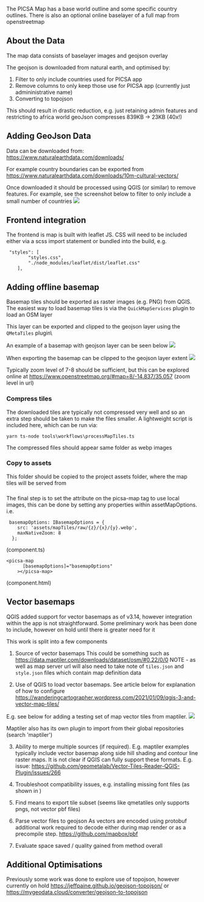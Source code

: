 The PICSA Map has a base world outline and some specific country outlines.
There is also an optional online baselayer of a full map from openstreetmap

## About the Data

The map data consists of baselayer images and geojson overlay

The geojson is downloaded from natural earth, and optimised by:

1. Filter to only include countries used for PICSA app
2. Remove columns to only keep those use for PICSA app (currently just admininistrative name)
3. Converting to topojson

This should result in drastic reduction, e.g. just retaining admin features and
restricting to africa world geoJson compresses 839KB -> 23KB (40x!)

## Adding GeoJson Data

Data can be downloaded from: https://www.naturalearthdata.com/downloads/

For example country boundaries can be exported from
https://www.naturalearthdata.com/downloads/10m-cultural-vectors/

Once downloaded it should be processed using QGIS (or similar) to remove features.
For example, see the screenshot below to filter to only include a small number of countries
![](./images/map-tiles-filter.png)

## Frontend integration

The frontend is map is built with leaflet JS. CSS will need to be included either via a scss import statement or bundled into the build, e.g.

```
 "styles": [
        "styles.css",
        "./node_modules/leaflet/dist/leaflet.css"
    ],
```

## Adding offline basemap

Basemap tiles should be exported as raster images (e.g. PNG) from QGIS.
The easiest way to load basemap tiles is via the `QuickMapServices` plugin to load an OSM layer

This layer can be exported and clipped to the geojson layer using the `QMetaTiles` plugin\

An example of a basemap with geojson layer can be seen below
![](images/map-tiles-basemap.png)

When exporting the basemap can be clipped to the geojson layer extent
![](images/map-tiles-export.png)

Typically zoom level of 7-8 should be sufficient, but this can be explored online at https://www.openstreetmap.org/#map=8/-14.837/35.057 (zoom level in url)

### Compress tiles

The downloaded tiles are typically not compressed very well and so an extra step should be taken to make the files smaller. A lightweight script is included here, which can be run via:

```
yarn ts-node tools\workflows\processMapTiles.ts
```

The compressed files should appear same folder as webp images

### Copy to assets

This folder should be copied to the project assets folder, where the map tiles will be served from

###

The final step is to set the attribute on the picsa-map tag to use local images,
this can be done by setting any properties within assetMapOptions. i.e.

```
 basemapOptions: IBasemapOptions = {
    src: 'assets/mapTiles/raw/{z}/{x}/{y}.webp',
    maxNativeZoom: 8
  };

```

(component.ts)

```
<picsa-map
      [basemapOptions]="basemapOptions"
    ></picsa-map>

```

(component.html)

## Vector basemaps

QGIS added support for vector basemaps as of v3.14, however integration within the app is not straightforward.
Some preliminary work has been done to include, however on hold until there is greater need for it

This work is split into a few components

1. Source of vector basemaps
   This could be something such as https://data.maptiler.com/downloads/dataset/osm/#0.22/0/0
   NOTE - as well as map server url will also need to take note of `tiles.json` and `style.json` files which contain map definition data

2. Use of QGIS to load vector basemaps. See article below for explanation of how to configure
   https://wanderingcartographer.wordpress.com/2021/01/09/qgis-3-and-vector-map-tiles/

E.g. see below for adding a testing set of map vector tiles from maptiler.
![](./images/map-tiles-vector.png)

Maptiler also has its own plugin to import from their global repositories (search 'maptiler')

3. Ability to merge multiple sources (if required). E.g. maptiler examples typically include vector basemap along side hill shading and contour line raster maps. It is not clear if QGIS can fully support these formats.
   E.g. issue: https://github.com/geometalab/Vector-Tiles-Reader-QGIS-Plugin/issues/266

4. Troubleshoot compatibility issues, e.g. installing missing font files (as shown in )

5. Find means to export tile subset (seems like qmetatiles only supports pngs, not vector pbf files)

6. Parse vector files to geojson
   As vectors are encoded using protobuf additional work required to decode either during map render or as a precompile step.
   https://github.com/mapbox/pbf

7. Evaluate space saved / quality gained from method overall

## Additional Optimisations

Previously some work was done to explore use of topojson, however currently on hold
https://jeffpaine.github.io/geojson-topojson/ or
https://mygeodata.cloud/converter/geojson-to-topojson
